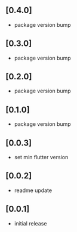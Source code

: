## [0.4.0]
* package version bump

## [0.3.0]
* package version bump

## [0.2.0]
* package version bump

## [0.1.0]
* package version bump

## [0.0.3]
* set min flutter version
 
## [0.0.2]
* readme update
 
## [0.0.1]
* initial release